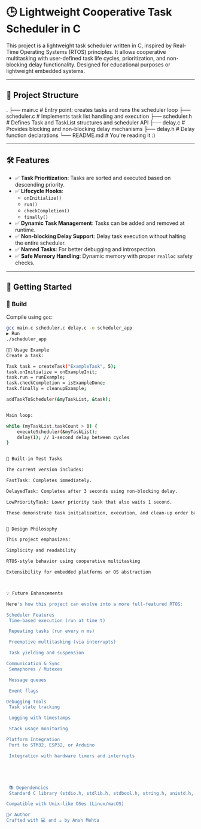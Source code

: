 # 🕒 Lightweight Cooperative Task Scheduler in C

This project is a lightweight task scheduler written in C, inspired by Real-Time Operating Systems (RTOS) principles. It allows cooperative multitasking with user-defined task life cycles, prioritization, and non-blocking delay functionality. Designed for educational purposes or lightweight embedded systems.

---

## 📂 Project Structure

. ├── main.c # Entry point: creates tasks and runs the scheduler loop ├── scheduler.c # Implements task list handling and execution ├── scheduler.h # Defines Task and TaskList structures and scheduler API ├── delay.c # Provides blocking and non-blocking delay mechanisms ├── delay.h # Delay function declarations └── README.md # You're reading it :)



---

## 🛠 Features

- ✅ **Task Prioritization**: Tasks are sorted and executed based on descending priority.
- ✅ **Lifecycle Hooks**:
  - `onInitialize()`
  - `run()`
  - `checkCompletion()`
  - `finally()`
- ✅ **Dynamic Task Management**: Tasks can be added and removed at runtime.
- ✅ **Non-blocking Delay Support**: Delay task execution without halting the entire scheduler.
- ✅ **Named Tasks**: For better debugging and introspection.
- ✅ **Safe Memory Handling**: Dynamic memory with proper `realloc` safety checks.

---

## 🚀 Getting Started

### 🔧 Build

Compile using `gcc`:

```bash
gcc main.c scheduler.c delay.c -o scheduler_app
▶️ Run
./scheduler_app

👨‍💻 Usage Example
Create a task:

Task task = createTask("ExampleTask", 5);
task.onInitialize = onExampleInit;
task.run = runExample;
task.checkCompletion = isExampleDone;
task.finally = cleanupExample;

addTaskToScheduler(&myTaskList, &task);


Main loop:

while (myTaskList.taskCount > 0) {
    executeScheduler(&myTaskList);
    delay(1); // 1-second delay between cycles
}


🧪 Built-in Test Tasks

The current version includes:

FastTask: Completes immediately.

DelayedTask: Completes after 3 seconds using non-blocking delay.

LowPriorityTask: Lower priority task that also waits 1 second.

These demonstrate task initialization, execution, and clean-up order based on priority.


🧠 Design Philosophy

This project emphasizes:

Simplicity and readability

RTOS-style behavior using cooperative multitasking

Extensibility for embedded platforms or OS abstraction



💡 Future Enhancements

Here's how this project can evolve into a more full-featured RTOS:

Scheduler Features
 Time-based execution (run at time t)

 Repeating tasks (run every n ms)

 Preemptive multitasking (via interrupts)

 Task yielding and suspension

Communication & Sync
 Semaphores / Mutexes

 Message queues

 Event flags

Debugging Tools
 Task state tracking

 Logging with timestamps

 Stack usage monitoring

Platform Integration
 Port to STM32, ESP32, or Arduino

 Integration with hardware timers and interrupts





 📚 Dependencies
 Standard C library (stdio.h, stdlib.h, stdbool.h, string.h, unistd.h, time.h)

Compatible with Unix-like OSes (Linux/macOS)

🙋‍♂️ Author
Crafted with 💻 and ☕ by Ansh Mehta

